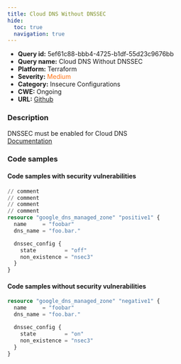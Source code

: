 ```yaml
---
title: Cloud DNS Without DNSSEC
hide:
  toc: true
  navigation: true
---
```


-   **Query id:** 5ef61c88-bbb4-4725-b1df-55d23c9676bb
-   **Query name:** Cloud DNS Without DNSSEC
-   **Platform:** Terraform
-   **Severity:** <span style="color:#ff7213">Medium</span>
-   **Category:** Insecure Configurations
-   **CWE:** Ongoing
-   **URL:** [Github](https://github.com/DataDog/kics/tree/master/assets/queries/terraform/gcp/cloud_dns_without_dnssec)

### Description
DNSSEC must be enabled for Cloud DNS<br>
[Documentation](https://www.terraform.io/docs/providers/google/d/dns_managed_zone.html)

### Code samples
#### Code samples with security vulnerabilities
```tf title="Positive test num. 1 - tf file" hl_lines="10"
// comment
// comment
// comment
// comment
resource "google_dns_managed_zone" "positive1" {
  name     = "foobar"
  dns_name = "foo.bar."

  dnssec_config {
    state         = "off"
    non_existence = "nsec3"
  }
}
```


#### Code samples without security vulnerabilities
```tf title="Negative test num. 1 - tf file"
resource "google_dns_managed_zone" "negative1" {
  name     = "foobar"
  dns_name = "foo.bar."

  dnssec_config {
    state         = "on"
    non_existence = "nsec3"
  }
}
```
